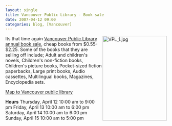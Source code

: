 ```yaml
---
layout: single
title: Vancouver Public Library - Book sale 
date: 2007-04-12 09:00
categories: blog, [Vancouver]
---
```

<a href="http://www.vpl.vancouver.bc.ca/branches/LibrarySquare/circ/booksale.html"><img src="/public/uploads/VPL_1.jpg" alt="VPL_1.jpg" title="VPL_1.jpg" align="right" border="0" height="266" width="200" /></a>Its that time again <a href="http://www.vpl.vancouver.bc.ca/branches/LibrarySquare/circ/booksale.html">Vancouver Public Library annual book sale</a>, cheap books from $0.55- $2.25. Some of the books that they are selling off include; Adult and children's novels, Children's non-fiction books, Children's picture books, Pocket-sized fiction paperbacks, Large print books, Audio cassettes, Multilingual books, Magazines, Encyclopedia sets.

<a href="http://maps.google.ca/maps?f=q&amp;hl=en&amp;q=vancouver+350+West+Georgia+Street&amp;sll=49.291546,-123.10936&amp;sspn=0.099644,0.233459&amp;layer=&amp;ie=UTF8&amp;z=16&amp;ll=49.281342,-123.114617&amp;spn=0.006229,0.014591&amp;om=1&amp;iwloc=addr">Map to Vancouver public library</a>

<strong>Hours</strong>
Thursday, April 12 	10:00 am to 9:00 pm
Friday, April 13 	  10:00 am to 6:00 pm
Saturday, April 14 	10:00 am to 6:00 pm
Sunday, April 15 	10:00 am to 5:00 pm
